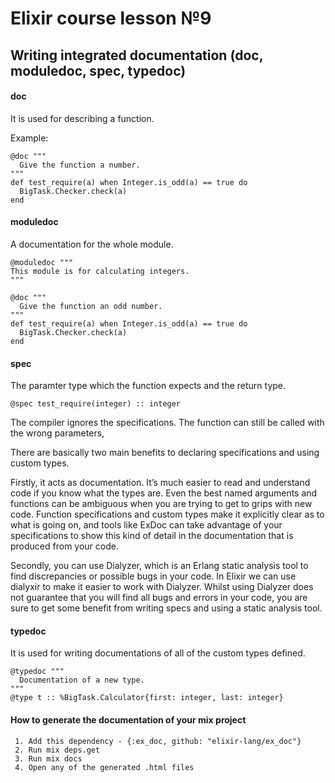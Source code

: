 # Elixir course lesson №9

## Writing integrated documentation (doc, moduledoc, spec, typedoc) 


#### doc
It is used for describing a function.

Example:
```
@doc """
  Give the function a number.
"""
def test_require(a) when Integer.is_odd(a) == true do
  BigTask.Checker.check(a)
end
```

#### moduledoc

A documentation for the whole module.
```
@moduledoc """
This module is for calculating integers.
"""

@doc """
  Give the function an odd number.
"""
def test_require(a) when Integer.is_odd(a) == true do
  BigTask.Checker.check(a)
end
```
#### spec
The paramter type which the function expects and the return type.
```
@spec test_require(integer) :: integer
```

The compiler ignores the specifications. The function can still be called with the wrong parameters,

There are basically two main benefits to declaring specifications and using custom types.

Firstly, it acts as documentation. It’s much easier to read and understand code if you know what the types are. Even the best named arguments and functions can be ambiguous when you are trying to get to grips with new code. Function specifications and custom types make it explicitly clear as to what is going on, and tools like ExDoc can take advantage of your specifications to show this kind of detail in the documentation that is produced from your code.

Secondly, you can use Dialyzer, which is an Erlang static analysis tool to find discrepancies or possible bugs in your code. In Elixir we can use dialyxir to make it easier to work with Dialyzer. Whilst using Dialyzer does not guarantee that you will find all bugs and errors in your code, you are sure to get some benefit from writing specs and using a static analysis tool.

#### typedoc

It is used for writing documentations of all of the custom types defined.
```
@typedoc """
  Documentation of a new type.
"""
@type t :: %BigTask.Calculator{first: integer, last: integer}
```


#### How to generate the documentation of your mix project

```
 1. Add this dependency - {:ex_doc, github: "elixir-lang/ex_doc"}
 2. Run mix deps.get
 3. Run mix docs
 4. Open any of the generated .html files
```